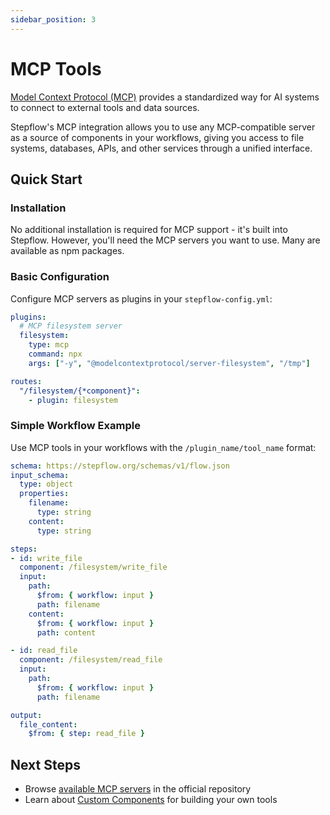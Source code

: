 ```yaml
---
sidebar_position: 3
---
```


# MCP Tools

[Model Context Protocol (MCP)](https://modelcontextprotocol.io/) provides a standardized way for AI systems to connect to external tools and data sources.

Stepflow's MCP integration allows you to use any MCP-compatible server as a source of components in your workflows, giving you access to file systems, databases, APIs, and other services through a unified interface.

## Quick Start

### Installation

No additional installation is required for MCP support - it's built into Stepflow. However, you'll need the MCP servers you want to use. Many are available as npm packages.

### Basic Configuration

Configure MCP servers as plugins in your `stepflow-config.yml`:

```yaml
plugins:
  # MCP filesystem server
  filesystem:
    type: mcp
    command: npx
    args: ["-y", "@modelcontextprotocol/server-filesystem", "/tmp"]

routes:
  "/filesystem/{*component}":
    - plugin: filesystem
```

### Simple Workflow Example

Use MCP tools in your workflows with the `/plugin_name/tool_name` format:

```yaml
schema: https://stepflow.org/schemas/v1/flow.json
input_schema:
  type: object
  properties:
    filename:
      type: string
    content:
      type: string

steps:
- id: write_file
  component: /filesystem/write_file
  input:
    path:
      $from: { workflow: input }
      path: filename
    content:
      $from: { workflow: input }
      path: content

- id: read_file
  component: /filesystem/read_file
  input:
    path:
      $from: { workflow: input }
      path: filename

output:
  file_content:
    $from: { step: read_file }
```

## Next Steps

- Browse [available MCP servers](https://github.com/modelcontextprotocol/servers) in the official repository
- Learn about [Custom Components](./component-server/custom-components.md) for building your own tools